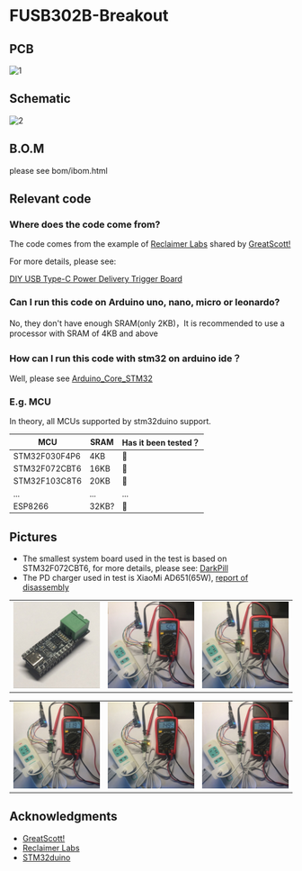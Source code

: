 # FUSB302B-Breakout

## PCB

![1](https://github.com/oldgerman/FUSB302B-Breakout/blob/master/images/brdview.png)

## Schematic

![2](https://github.com/oldgerman/FUSB302B-Breakout/blob/master/images/schematic.png)

## B.O.M

 please see bom/ibom.html


## Relevant code

### Where does the code come from?

The code comes from the example of [Reclaimer Labs](https://www.reclaimerlabs.com/) shared by [GreatScott!](https://www.instructables.com/member/GreatScottLab/)

For more details, please see:

[DIY USB Type-C Power Delivery Trigger Board](https://www.instructables.com/DIY-USB-Type-C-Power-Delivery-Trigger-Board/)


### Can I run this code on Arduino uno, nano, micro or leonardo?

No, they don't have enough SRAM(only 2KB)，It is recommended to use a processor with SRAM of 4KB and above

### How can I run this code with stm32 on arduino ide？

Well, please see [Arduino_Core_STM32](https://github.com/stm32duino/Arduino_Core_STM32)

### E.g. MCU

In theory, all MCUs supported by stm32duino support.

| MCU           | SRAM  | Has it been tested？ |
| ------------- | ----- | -------------------- |
| STM32F030F4P6 | 4KB   | :yellow_heart:       |
| STM32F072CBT6 | 16KB  | 💚                    |
| STM32F103C8T6 | 20KB  | :yellow_heart:       |
| ...           | ...   | ...                  |
| ESP8266       | 32KB? | 💚                    |

## Pictures

- The smallest system board used in the test is based on STM32F072CBT6, for more details, please see: [DarkPill](https://github.com/oldgerman/DarkPill)
- The PD charger used in test is XiaoMi AD651(65W), [report of disassembly](http://www.chongdiantou.com/wp/archives/46359.html)

<table>
    <td><img src = "images/FUSB302B-EVM.png"</td>
    <td><img src = "images/5V.jpg"</td>
    <td><img src = "images/9V.jpg"</td>
</table>

<table>
    <td><img src = "images/12V.jpg"</td>
    <td><img src = "images/15V.jpg"</td>
    <td><img src = "images/20V.jpg"</td>
</table>

## Acknowledgments

-  [GreatScott!](https://www.instructables.com/member/GreatScottLab/)
-  [Reclaimer Labs](https://www.reclaimerlabs.com/) 
- [STM32duino](https://github.com/stm32duino)

